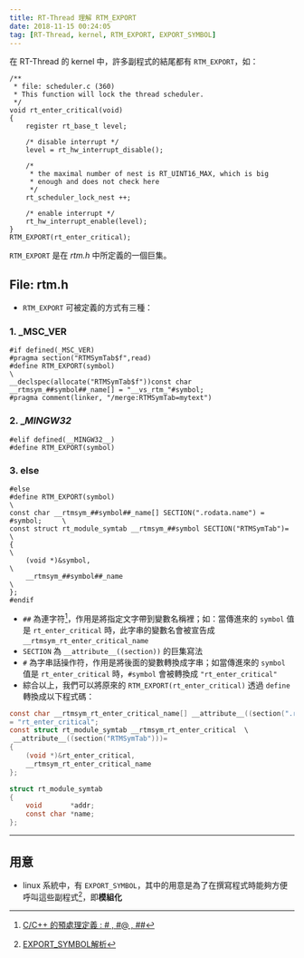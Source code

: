 ```yaml
---
title: RT-Thread 理解 RTM_EXPORT
date: 2018-11-15 00:24:05
tag: [RT-Thread, kernel, RTM_EXPORT, EXPORT_SYMBOL]
---
```

在 RT-Thread 的 kernel 中，許多副程式的結尾都有 `RTM_EXPORT`，如：

```c=
/** 
 * file: scheduler.c (360)
 * This function will lock the thread scheduler.
 */
void rt_enter_critical(void)
{
    register rt_base_t level;

    /* disable interrupt */
    level = rt_hw_interrupt_disable();

    /*
     * the maximal number of nest is RT_UINT16_MAX, which is big
     * enough and does not check here
     */
    rt_scheduler_lock_nest ++;

    /* enable interrupt */
    rt_hw_interrupt_enable(level);
}
RTM_EXPORT(rt_enter_critical);
```
`RTM_EXPORT` 是在 *rtm.h* 中所定義的一個巨集。

<!-- more -->

## File: rtm.h
- `RTM_EXPORT` 可被定義的方式有三種：

### 1. _MSC_VER
```c=
#if defined(_MSC_VER)
#pragma section("RTMSymTab$f",read)
#define RTM_EXPORT(symbol)                                            \
__declspec(allocate("RTMSymTab$f"))const char __rtmsym_##symbol##_name[] = "__vs_rtm_"#symbol;
#pragma comment(linker, "/merge:RTMSymTab=mytext")

```

### 2. __MINGW32_
```c=
#elif defined(__MINGW32__)
#define RTM_EXPORT(symbol)
```

### 3. else
```c=
#else
#define RTM_EXPORT(symbol)                                            \
const char __rtmsym_##symbol##_name[] SECTION(".rodata.name") = #symbol;     \
const struct rt_module_symtab __rtmsym_##symbol SECTION("RTMSymTab")= \
{                                                                     \
    (void *)&symbol,                                                  \
    __rtmsym_##symbol##_name                                          \
};
#endif
```

- `##` 為連字符[^1]，作用是將指定文字帶到變數名稱裡；如：當傳進來的 `symbol` 值是 `rt_enter_critical` 時，此字串的變數名會被宣告成 `__rtmsym_rt_enter_critical_name`
- `SECTION` 為 `__attribute__((section))` 的巨集寫法
- `#` 為字串話操作符，作用是將後面的變數轉換成字串；如當傳進來的 `symbol` 值是 `rt_enter_critical` 時，`#symbol` 會被轉換成 `"rt_enter_critical"`
- 綜合以上，我們可以將原來的 `RTM_EXPORT(rt_enter_critical)` 透過 `define` 轉換成以下程式碼：

```c
const char __rtmsym_rt_enter_critical_name[] __attribute__((section(".rodata.name"))) \
= "rt_enter_critical";
const struct rt_module_symtab __rtmsym_rt_enter_critical  \
 __attribute__((section("RTMSymTab")))=
{                                                                     
    (void *)&rt_enter_critical,                                                  
    __rtmsym_rt_enter_critical_name                                          
};
```

[^1]:[C/C++ 的預處理定義 : # , #@ , ##](https://blog.xuite.net/jesonchung/scienceview/93554778-C%2FC%2B%2B+的預處理定義+%3A+%23+%2C++%23%40+%2C+%23%23)

```c struct rt_module_symtab
struct rt_module_symtab
{
    void       *addr;
    const char *name;
};
```
---

## 用意

- linux 系統中，有 `EXPORT_SYMBOL`，其中的用意是為了在撰寫程式時能夠方便呼叫這些副程式[^2]，即**模組化**

[^2]:[EXPORT_SYMBOL解析](http://www.cnblogs.com/dyllove98/p/3186967.html)